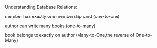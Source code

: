 Understanding Database Relations:

 member has exactly one membership card (one-to-one)

 author can write many books (one-to-many)

 book belongs to exactly on author (Many-to-One,the reverse of One-to-Many)